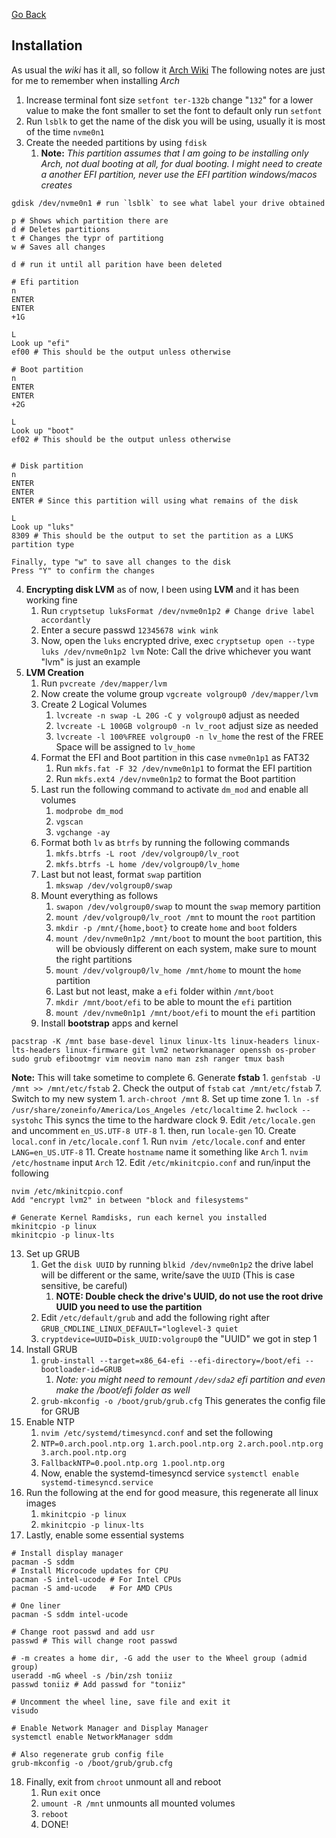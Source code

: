 [Go Back](https://rmelendez.net)

## Installation
As usual the *wiki* has it all, so follow it [Arch Wiki](https://wiki.archlinux.org/title/Installation_guide)
The following notes are just for me to remember when installing *Arch*
1. Increase terminal font size `setfont ter-132b` change "`132`" for a lower value to make the font smaller to set the font to default only run `setfont`
2. Run `lsblk` to get the name of the disk you will be using, usually it is most of the time `nvme0n1` 
3. Create the needed partitions by using `fdisk` 
	1. **Note:** *This partition assumes that I am going to be installing only Arch, not dual booting at all, for dual booting. I might need to create a another EFI partition, never use the EFI partition windows/macos creates*

```
gdisk /dev/nvme0n1 # run `lsblk` to see what label your drive obtained

p # Shows which partition there are
d # Deletes partitions
t # Changes the typr of partitiong
w # Saves all changes

d # run it until all parition have been deleted

# Efi partition
n
ENTER
ENTER
+1G

L
Look up "efi"
ef00 # This should be the output unless otherwise

# Boot partition
n
ENTER
ENTER
+2G

L
Look up "boot"
ef02 # This should be the output unless otherwise


# Disk partition
n
ENTER
ENTER
ENTER # Since this partition will using what remains of the disk

L
Look up "luks"
8309 # This should be the output to set the partition as a LUKS partition type

Finally, type "w" to save all changes to the disk
Press "Y" to confirm the changes
```

4. **Encrypting disk LVM** as of now, I been using **LVM** and it has been working fine
	1. Run `cryptsetup luksFormat /dev/nvme0n1p2 # Change drive label accordantly`
	2. Enter a secure passwd `12345678 wink wink`
	3. Now, open the `luks` encrypted drive, exec `cryptsetup open --type luks /dev/nvme0n1p2 lvm` Note: Call the drive whichever you want "lvm" is just an example
5. **LVM Creation** 
	1. Run `pvcreate /dev/mapper/lvm`
	2. Now create the volume group `vgcreate volgroup0 /dev/mapper/lvm`
	3. Create 2 Logical Volumes
		1. `lvcreate -n swap -L 20G -C y volgroup0` adjust as needed
		2. `lvcreate -L 100GB volgroup0 -n lv_root` adjust size as needed
		3. `lvcreate -l 100%FREE volgroup0 -n lv_home` the rest of the FREE Space will be assigned to `lv_home`
	4. Format the EFI and Boot partition in this case `nvme0n1p1` as FAT32
		1. Run `mkfs.fat -F 32 /dev/nvme0n1p1` to format the EFI partition
		2. Run `mkfs.ext4 /dev/nvme0n1p2` to format the Boot partition
	5. Last run the following command to activate `dm_mod` and enable all volumes
		1. `modprobe dm_mod`
		2. `vgscan`
		3. `vgchange -ay`
	6. Format both `lv` as `btrfs` by running the following commands
		1. `mkfs.btrfs -L root /dev/volgroup0/lv_root`
		2. `mkfs.btrfs -L home /dev/volgroup0/lv_home`
	7. Last but not least, format `swap` partition
		1. `mkswap /dev/volgroup0/swap`
	8. Mount everything as follows
		1. `swapon /dev/volgroup0/swap` to mount the `swap` memory partition
		2. `mount /dev/volgroup0/lv_root /mnt` to mount the `root` partition
		3. `mkdir -p /mnt/{home,boot}` to create `home` and `boot` folders
		4. `mount /dev/nvme0n1p2 /mnt/boot` to mount the `boot` partition, this will be obviously different on each system, make sure to mount the right partitions
		5. `mount /dev/volgroup0/lv_home /mnt/home` to mount the `home` partition
		6. Last but not least, make a `efi` folder within `/mnt/boot`
		7. `mkdir /mnt/boot/efi` to be able to mount the `efi` partition
		8. `mount /dev/nvme0n1p1 /mnt/boot/efi` to mount the `efi` partition
	9.  Install **bootstrap** apps and kernel
```
pacstrap -K /mnt base base-devel linux linux-lts linux-headers linux-lts-headers linux-firmware git lvm2 networkmanager openssh os-prober sudo grub efibootmgr vim neovim nano man zsh ranger tmux bash 
```
**Note:** This will take sometime to complete
6. Generate **fstab**
	1. `genfstab -U /mnt >> /mnt/etc/fstab`
	2. Check the output of `fstab` `cat /mnt/etc/fstab`
7. Switch to my new system
	1. `arch-chroot /mnt`
8. Set up time zone
	1. `ln -sf /usr/share/zoneinfo/America/Los_Angeles /etc/localtime`
	2. `hwclock --systohc` This syncs the time to the hardware clock
9. Edit `/etc/locale.gen` and uncomment `en_US.UTF-8 UTF-8`
	1. then, run `locale-gen`
10. Create `local.conf` in `/etc/locale.conf`
	1. Run `nvim /etc/locale.conf` and enter `LANG=en_US.UTF-8`
11. Create `hostname` name it something like `Arch`
	1. `nvim /etc/hostname` input `Arch` 
12. Edit `/etc/mkinitcpio.conf` and run/input the following
```
nvim /etc/mkinitcpio.conf
Add "encrypt lvm2" in between "block and filesystems"

# Generate Kernel Ramdisks, run each kernel you installed
mkinitcpio -p linux
mkinitcpio -p linux-lts
```
13. Set up GRUB
	1. Get the `disk UUID` by running `blkid /dev/nvme0n1p2` the drive label will be different or the same, write/save the `UUID` (This is case sensitive, be careful)
		1. **NOTE: Double check the drive's UUID, do not use the root drive UUID you need to use the partition**
	2. Edit `/etc/default/grub` and add the following right after `GRUB_CMDLINE_LINUX_DEFAULT="loglevel-3 quiet`
	3. `cryptdevice=UUID=Disk_UUID:volgroup0` the "UUID" we got in step 1
14. Install GRUB
	1. `grub-install --target=x86_64-efi --efi-directory=/boot/efi --bootloader-id=GRUB`
		1. *Note: you might need to remount `/dev/sda2` efi partition and even make the /boot/efi folder as well*
	2. `grub-mkconfig -o /boot/grub/grub.cfg` This generates the config file for GRUB
15. Enable NTP
	1. `nvim /etc/systemd/timesyncd.conf` and set the following
	2. `NTP=0.arch.pool.ntp.org 1.arch.pool.ntp.org 2.arch.pool.ntp.org 3.arch.pool.ntp.org`
	3. `FallbackNTP=0.pool.ntp.org 1.pool.ntp.org`
	4. Now, enable the systemd-timesyncd service `systemctl enable systemd-timesyncd.service`
16. Run the following at the end for good measure, this regenerate all linux images
	1. `mkinitcpio -p linux`
	2. `mkinitcpio -p linux-lts`
17. Lastly, enable some essential systems

```
# Install display manager
pacman -S sddm
# Install Microcode updates for CPU
pacman -S intel-ucode # For Intel CPUs
pacman -S amd-ucode   # For AMD CPUs

# One liner
pacman -S sddm intel-ucode

# Change root passwd and add usr
passwd # This will change root passwd

# -m creates a home dir, -G add the user to the Wheel group (admid group)
useradd -mG wheel -s /bin/zsh toniiz
passwd toniiz # Add passwd for "toniiz"

# Uncomment the wheel line, save file and exit it
visudo

# Enable Network Manager and Display Manager
systemctl enable NetworkManager sddm

# Also regenerate grub config file
grub-mkconfig -o /boot/grub/grub.cfg
```
18. Finally, exit from `chroot` unmount all and reboot
	1. Run `exit` once
	2. `umount -R /mnt` unmounts all mounted volumes
	3. `reboot`
	4. DONE!